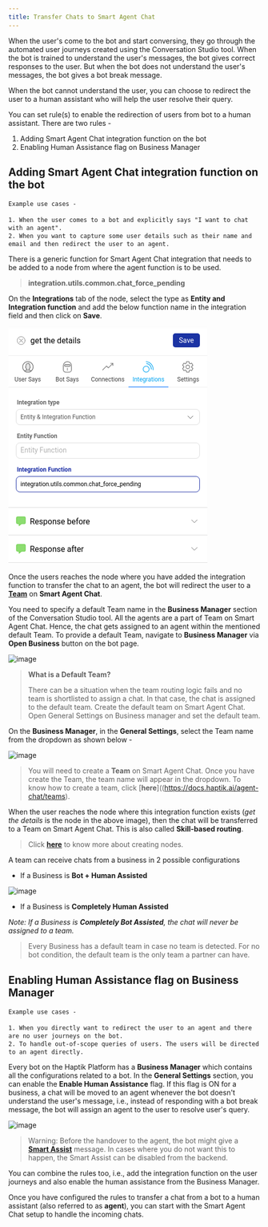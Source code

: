 ```yaml
---
title: Transfer Chats to Smart Agent Chat
---
```



When the user's come to the bot and start conversing, they go through the automated user journeys created using the Conversation Studio tool. When the bot is trained to understand the user's messages, the bot gives correct responses to the user. But when the bot does not understand the user's messages, the bot gives a bot break message. 

When the bot cannot understand the user, you can choose to redirect the user to a human assistant who will help the user resolve their query. 

You can set rule(s) to enable the redirection of users from bot to a human assistant. There are two rules - 
1. Adding Smart Agent Chat integration function on the bot
2. Enabling Human Assistance flag on Business Manager


## Adding Smart Agent Chat integration function on the bot

```
Example use cases - 

1. When the user comes to a bot and explicitly says "I want to chat with an agent".
2. When you want to capture some user details such as their name and email and then redirect the user to an agent.
```

There is a generic function for Smart Agent Chat integration that needs to be added to a node from where the agent function is to be used.

> **integration.utils.common.chat_force_pending**

On the **Integrations** tab of the node, select the type as **Entity and Integration function** and add the below function name in the integration field and then click on **Save**.

![Chat Integration Function](assets/HO1.png)

Once the users reaches the node where you have added the integration function to transfer the chat to an agent, the bot will redirect the user to a [**Team**](https://docs.haptik.ai/agent-chat/teams) on **Smart Agent Chat**.

You need to specify a default Team name in the **Business Manager** section of the Conversation Studio tool. All the agents are a part of Team on Smart Agent Chat. Hence, the chat gets assigned to an agent within the mentioned default Team. To provide a default Team, navigate to **Business Manager** via **Open Business** button on the bot page.

![image](https://user-images.githubusercontent.com/75118325/120187935-18cada00-c233-11eb-8202-761a5e01817e.png)

> **What is a Default Team?**
> 
> There can be a situation when the team routing logic fails and no team is shortlisted to assign a chat. In that case, the chat is assigned to the default team. Create the default team on Smart Agent Chat. Open General Settings on Business manager and set the default team.

On the **Business Manager**, in the **General Settings**, select the Team name from the dropdown as shown below - 

![image](https://user-images.githubusercontent.com/75118325/120188106-5596d100-c233-11eb-8e45-ffbd7698940d.png)

> You will need to create a **Team** on Smart Agent Chat. Once you have create the Team, the team name will appear in the dropdown. To know how to create a team, click [**here**]((https://docs.haptik.ai/agent-chat/teams).


When the user reaches the node where this integration function exists (_get the details_ is the node in the above image), then the chat will be transferred to a Team on Smart Agent Chat. This is also called **Skill-based routing**.

> Click [**here**](https://docs.haptik.ai/bot-builder/basic/creating-nodes) to know more about creating nodes.

A team can receive chats from a business in 2 possible configurations

- If a Business is **Bot + Human Assisted** 

![image](https://user-images.githubusercontent.com/75118325/111911168-62a48080-8a8a-11eb-9e63-575c1674b895.png)

- If a Business is **Completely Human Assisted**

_Note: If a Business is **Completely Bot Assisted**, the chat will never be assigned to a team._

> Every Business has a default team in case no team is detected. For no bot condition, the default team is the only team a partner can have.

## Enabling Human Assistance flag on Business Manager

```
Example use cases - 

1. When you directly want to redirect the user to an agent and there are no user journeys on the bot.
2. To handle out-of-scope queries of users. The users will be directed to an agent directly.
```

Every bot on the Haptik Platform has a **Business Manager** which contains all the configurations related to a bot. In the **General Settings** section, you can enable the **Enable Human Assistance** flag. If this flag is ON for a business, a chat will be moved to an agent whenever the bot doesn't understand the user's message, i.e., instead of responding with a bot break message, the bot will assign an agent to the user to resolve user's query.

![image](https://user-images.githubusercontent.com/75118325/120059600-36037b00-c070-11eb-998d-d4c0433c1f99.png)


> Warning: Before the handover to the agent, the bot might give a [**Smart Assist**](https://docs.haptik.ai/bot-builder/basic/smart-assist) message. In cases where you do not want this to happen, the Smart Assist can be disabled from the backend.


You can combine the rules too, i.e., add the integration function on the user journeys and also enable the human assistance from the Business Manager.

Once you have configured the rules to transfer a chat from a bot to a human assistant (also referred to as **agent**), you can start with the Smart Agent Chat setup to handle the incoming chats.
